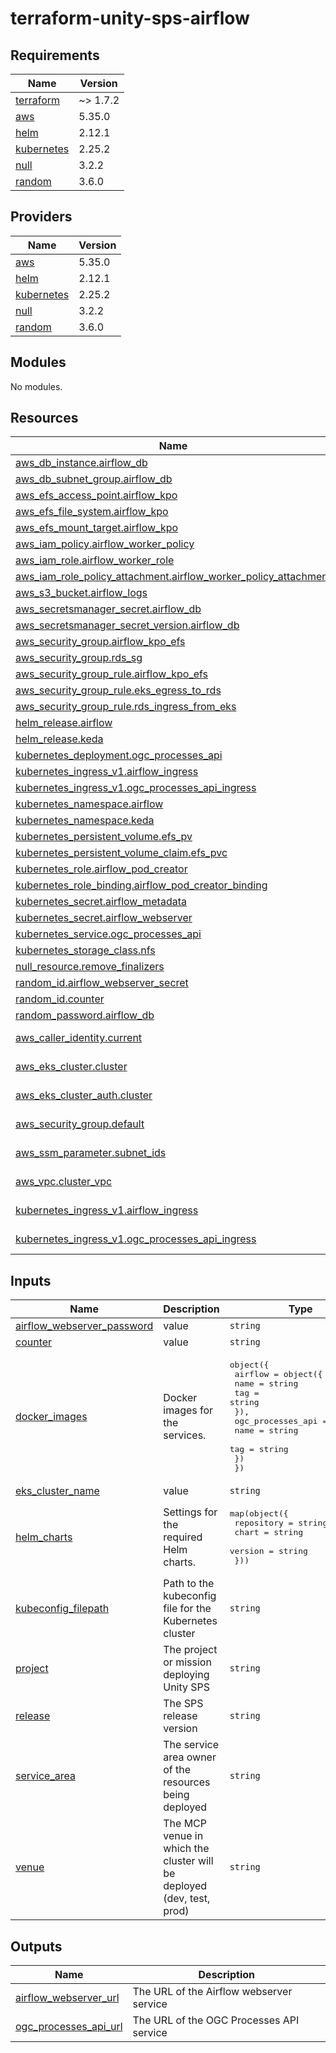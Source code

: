 # terraform-unity-sps-airflow

<!-- BEGINNING OF PRE-COMMIT-TERRAFORM DOCS HOOK -->
## Requirements

| Name | Version |
|------|---------|
| <a name="requirement_terraform"></a> [terraform](#requirement\_terraform) | ~> 1.7.2 |
| <a name="requirement_aws"></a> [aws](#requirement\_aws) | 5.35.0 |
| <a name="requirement_helm"></a> [helm](#requirement\_helm) | 2.12.1 |
| <a name="requirement_kubernetes"></a> [kubernetes](#requirement\_kubernetes) | 2.25.2 |
| <a name="requirement_null"></a> [null](#requirement\_null) | 3.2.2 |
| <a name="requirement_random"></a> [random](#requirement\_random) | 3.6.0 |

## Providers

| Name | Version |
|------|---------|
| <a name="provider_aws"></a> [aws](#provider\_aws) | 5.35.0 |
| <a name="provider_helm"></a> [helm](#provider\_helm) | 2.12.1 |
| <a name="provider_kubernetes"></a> [kubernetes](#provider\_kubernetes) | 2.25.2 |
| <a name="provider_null"></a> [null](#provider\_null) | 3.2.2 |
| <a name="provider_random"></a> [random](#provider\_random) | 3.6.0 |

## Modules

No modules.

## Resources

| Name | Type |
|------|------|
| [aws_db_instance.airflow_db](https://registry.terraform.io/providers/hashicorp/aws/5.35.0/docs/resources/db_instance) | resource |
| [aws_db_subnet_group.airflow_db](https://registry.terraform.io/providers/hashicorp/aws/5.35.0/docs/resources/db_subnet_group) | resource |
| [aws_efs_access_point.airflow_kpo](https://registry.terraform.io/providers/hashicorp/aws/5.35.0/docs/resources/efs_access_point) | resource |
| [aws_efs_file_system.airflow_kpo](https://registry.terraform.io/providers/hashicorp/aws/5.35.0/docs/resources/efs_file_system) | resource |
| [aws_efs_mount_target.airflow_kpo](https://registry.terraform.io/providers/hashicorp/aws/5.35.0/docs/resources/efs_mount_target) | resource |
| [aws_iam_policy.airflow_worker_policy](https://registry.terraform.io/providers/hashicorp/aws/5.35.0/docs/resources/iam_policy) | resource |
| [aws_iam_role.airflow_worker_role](https://registry.terraform.io/providers/hashicorp/aws/5.35.0/docs/resources/iam_role) | resource |
| [aws_iam_role_policy_attachment.airflow_worker_policy_attachment](https://registry.terraform.io/providers/hashicorp/aws/5.35.0/docs/resources/iam_role_policy_attachment) | resource |
| [aws_s3_bucket.airflow_logs](https://registry.terraform.io/providers/hashicorp/aws/5.35.0/docs/resources/s3_bucket) | resource |
| [aws_secretsmanager_secret.airflow_db](https://registry.terraform.io/providers/hashicorp/aws/5.35.0/docs/resources/secretsmanager_secret) | resource |
| [aws_secretsmanager_secret_version.airflow_db](https://registry.terraform.io/providers/hashicorp/aws/5.35.0/docs/resources/secretsmanager_secret_version) | resource |
| [aws_security_group.airflow_kpo_efs](https://registry.terraform.io/providers/hashicorp/aws/5.35.0/docs/resources/security_group) | resource |
| [aws_security_group.rds_sg](https://registry.terraform.io/providers/hashicorp/aws/5.35.0/docs/resources/security_group) | resource |
| [aws_security_group_rule.airflow_kpo_efs](https://registry.terraform.io/providers/hashicorp/aws/5.35.0/docs/resources/security_group_rule) | resource |
| [aws_security_group_rule.eks_egress_to_rds](https://registry.terraform.io/providers/hashicorp/aws/5.35.0/docs/resources/security_group_rule) | resource |
| [aws_security_group_rule.rds_ingress_from_eks](https://registry.terraform.io/providers/hashicorp/aws/5.35.0/docs/resources/security_group_rule) | resource |
| [helm_release.airflow](https://registry.terraform.io/providers/hashicorp/helm/2.12.1/docs/resources/release) | resource |
| [helm_release.keda](https://registry.terraform.io/providers/hashicorp/helm/2.12.1/docs/resources/release) | resource |
| [kubernetes_deployment.ogc_processes_api](https://registry.terraform.io/providers/hashicorp/kubernetes/2.25.2/docs/resources/deployment) | resource |
| [kubernetes_ingress_v1.airflow_ingress](https://registry.terraform.io/providers/hashicorp/kubernetes/2.25.2/docs/resources/ingress_v1) | resource |
| [kubernetes_ingress_v1.ogc_processes_api_ingress](https://registry.terraform.io/providers/hashicorp/kubernetes/2.25.2/docs/resources/ingress_v1) | resource |
| [kubernetes_namespace.airflow](https://registry.terraform.io/providers/hashicorp/kubernetes/2.25.2/docs/resources/namespace) | resource |
| [kubernetes_namespace.keda](https://registry.terraform.io/providers/hashicorp/kubernetes/2.25.2/docs/resources/namespace) | resource |
| [kubernetes_persistent_volume.efs_pv](https://registry.terraform.io/providers/hashicorp/kubernetes/2.25.2/docs/resources/persistent_volume) | resource |
| [kubernetes_persistent_volume_claim.efs_pvc](https://registry.terraform.io/providers/hashicorp/kubernetes/2.25.2/docs/resources/persistent_volume_claim) | resource |
| [kubernetes_role.airflow_pod_creator](https://registry.terraform.io/providers/hashicorp/kubernetes/2.25.2/docs/resources/role) | resource |
| [kubernetes_role_binding.airflow_pod_creator_binding](https://registry.terraform.io/providers/hashicorp/kubernetes/2.25.2/docs/resources/role_binding) | resource |
| [kubernetes_secret.airflow_metadata](https://registry.terraform.io/providers/hashicorp/kubernetes/2.25.2/docs/resources/secret) | resource |
| [kubernetes_secret.airflow_webserver](https://registry.terraform.io/providers/hashicorp/kubernetes/2.25.2/docs/resources/secret) | resource |
| [kubernetes_service.ogc_processes_api](https://registry.terraform.io/providers/hashicorp/kubernetes/2.25.2/docs/resources/service) | resource |
| [kubernetes_storage_class.nfs](https://registry.terraform.io/providers/hashicorp/kubernetes/2.25.2/docs/resources/storage_class) | resource |
| [null_resource.remove_finalizers](https://registry.terraform.io/providers/hashicorp/null/3.2.2/docs/resources/resource) | resource |
| [random_id.airflow_webserver_secret](https://registry.terraform.io/providers/hashicorp/random/3.6.0/docs/resources/id) | resource |
| [random_id.counter](https://registry.terraform.io/providers/hashicorp/random/3.6.0/docs/resources/id) | resource |
| [random_password.airflow_db](https://registry.terraform.io/providers/hashicorp/random/3.6.0/docs/resources/password) | resource |
| [aws_caller_identity.current](https://registry.terraform.io/providers/hashicorp/aws/5.35.0/docs/data-sources/caller_identity) | data source |
| [aws_eks_cluster.cluster](https://registry.terraform.io/providers/hashicorp/aws/5.35.0/docs/data-sources/eks_cluster) | data source |
| [aws_eks_cluster_auth.cluster](https://registry.terraform.io/providers/hashicorp/aws/5.35.0/docs/data-sources/eks_cluster_auth) | data source |
| [aws_security_group.default](https://registry.terraform.io/providers/hashicorp/aws/5.35.0/docs/data-sources/security_group) | data source |
| [aws_ssm_parameter.subnet_ids](https://registry.terraform.io/providers/hashicorp/aws/5.35.0/docs/data-sources/ssm_parameter) | data source |
| [aws_vpc.cluster_vpc](https://registry.terraform.io/providers/hashicorp/aws/5.35.0/docs/data-sources/vpc) | data source |
| [kubernetes_ingress_v1.airflow_ingress](https://registry.terraform.io/providers/hashicorp/kubernetes/2.25.2/docs/data-sources/ingress_v1) | data source |
| [kubernetes_ingress_v1.ogc_processes_api_ingress](https://registry.terraform.io/providers/hashicorp/kubernetes/2.25.2/docs/data-sources/ingress_v1) | data source |

## Inputs

| Name | Description | Type | Default | Required |
|------|-------------|------|---------|:--------:|
| <a name="input_airflow_webserver_password"></a> [airflow\_webserver\_password](#input\_airflow\_webserver\_password) | value | `string` | n/a | yes |
| <a name="input_counter"></a> [counter](#input\_counter) | value | `string` | n/a | yes |
| <a name="input_docker_images"></a> [docker\_images](#input\_docker\_images) | Docker images for the services. | <pre>object({<br>    airflow = object({<br>      name = string<br>      tag  = string<br>    }),<br>    ogc_processes_api = object({<br>      name = string<br>      tag  = string<br>    })<br>  })</pre> | n/a | yes |
| <a name="input_eks_cluster_name"></a> [eks\_cluster\_name](#input\_eks\_cluster\_name) | value | `string` | n/a | yes |
| <a name="input_helm_charts"></a> [helm\_charts](#input\_helm\_charts) | Settings for the required Helm charts. | <pre>map(object({<br>    repository = string<br>    chart      = string<br>    version    = string<br>  }))</pre> | n/a | yes |
| <a name="input_kubeconfig_filepath"></a> [kubeconfig\_filepath](#input\_kubeconfig\_filepath) | Path to the kubeconfig file for the Kubernetes cluster | `string` | n/a | yes |
| <a name="input_project"></a> [project](#input\_project) | The project or mission deploying Unity SPS | `string` | n/a | yes |
| <a name="input_release"></a> [release](#input\_release) | The SPS release version | `string` | n/a | yes |
| <a name="input_service_area"></a> [service\_area](#input\_service\_area) | The service area owner of the resources being deployed | `string` | n/a | yes |
| <a name="input_venue"></a> [venue](#input\_venue) | The MCP venue in which the cluster will be deployed (dev, test, prod) | `string` | n/a | yes |

## Outputs

| Name | Description |
|------|-------------|
| <a name="output_airflow_webserver_url"></a> [airflow\_webserver\_url](#output\_airflow\_webserver\_url) | The URL of the Airflow webserver service |
| <a name="output_ogc_processes_api_url"></a> [ogc\_processes\_api\_url](#output\_ogc\_processes\_api\_url) | The URL of the OGC Processes API service |
<!-- END OF PRE-COMMIT-TERRAFORM DOCS HOOK -->
